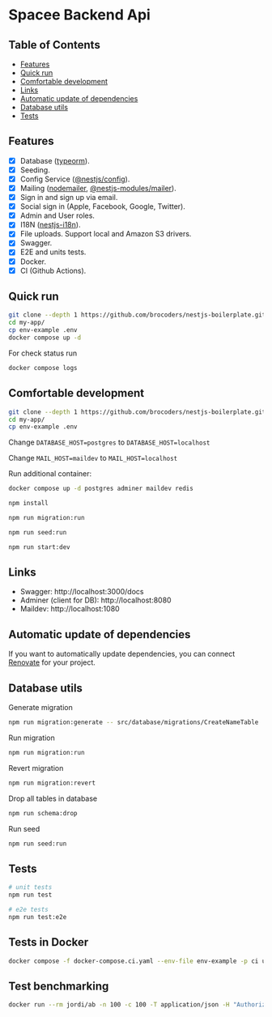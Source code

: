 # Spacee Backend Api

## Table of Contents

- [Features](#features)
- [Quick run](#quick-run)
- [Comfortable development](#comfortable-development)
- [Links](#links)
- [Automatic update of dependencies](#automatic-update-of-dependencies)
- [Database utils](#database-utils)
- [Tests](#tests)

## Features

- [x] Database ([typeorm](https://www.npmjs.com/package/typeorm)).
- [x] Seeding.
- [x] Config Service ([@nestjs/config](https://www.npmjs.com/package/@nestjs/config)).
- [x] Mailing ([nodemailer](https://www.npmjs.com/package/nodemailer), [@nestjs-modules/mailer](https://www.npmjs.com/package/@nestjs-modules/mailer)).
- [x] Sign in and sign up via email.
- [x] Social sign in (Apple, Facebook, Google, Twitter).
- [x] Admin and User roles.
- [x] I18N ([nestjs-i18n](https://www.npmjs.com/package/nestjs-i18n)).
- [x] File uploads. Support local and Amazon S3 drivers.
- [x] Swagger.
- [x] E2E and units tests.
- [x] Docker.
- [x] CI (Github Actions).

## Quick run

```bash
git clone --depth 1 https://github.com/brocoders/nestjs-boilerplate.git my-app
cd my-app/
cp env-example .env
docker compose up -d
```

For check status run

```bash
docker compose logs
```

## Comfortable development

```bash
git clone --depth 1 https://github.com/brocoders/nestjs-boilerplate.git my-app
cd my-app/
cp env-example .env
```

Change `DATABASE_HOST=postgres` to `DATABASE_HOST=localhost`

Change `MAIL_HOST=maildev` to `MAIL_HOST=localhost`

Run additional container:

```bash
docker compose up -d postgres adminer maildev redis
```

```bash
npm install

npm run migration:run

npm run seed:run

npm run start:dev
```

## Links

- Swagger: http://localhost:3000/docs
- Adminer (client for DB): http://localhost:8080
- Maildev: http://localhost:1080

## Automatic update of dependencies

If you want to automatically update dependencies, you can connect [Renovate](https://github.com/marketplace/renovate) for your project.

## Database utils

Generate migration

```bash
npm run migration:generate -- src/database/migrations/CreateNameTable 
```

Run migration

```bash
npm run migration:run
```

Revert migration

```bash
npm run migration:revert
```

Drop all tables in database

```bash
npm run schema:drop
```

Run seed

```bash
npm run seed:run
```

## Tests

```bash
# unit tests
npm run test

# e2e tests
npm run test:e2e
```

## Tests in Docker

```bash
docker compose -f docker-compose.ci.yaml --env-file env-example -p ci up --build --exit-code-from api && docker compose -p ci rm -svf
```

## Test benchmarking

```bash
docker run --rm jordi/ab -n 100 -c 100 -T application/json -H "Authorization: Bearer USER_TOKEN" -v 2 http://<server_ip>:3000/api/v1/users
```
